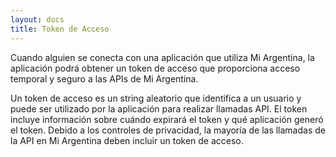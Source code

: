 ```yaml
---
layout: docs
title: Token de Acceso
---
```


Cuando alguien se conecta con una aplicación que utiliza Mi Argentina, la aplicación podrá obtener un token de acceso que proporciona acceso temporal y seguro a las APIs de Mi Argentina.

Un token de acceso es un string aleatorio que identifica a un usuario y puede ser utilizado por la aplicación para realizar llamadas API. El token incluye información sobre cuándo expirará el token y qué aplicación generó el token. Debido a los controles de privacidad, la mayoría de las llamadas de la API en Mi Argentina deben incluir un token de acceso.
